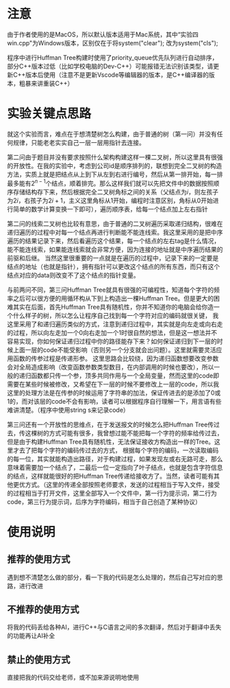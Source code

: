 # 注意
由于作者使用的是MacOS，所以默认版本适用于Mac系统，其中“实验四win.cpp"为Windows版本，区别仅在于将system("clear"); 改为system("cls");

程序中进行Huffman Tree构建时使用了priority_queue优先队列进行自动排序，部分C++版本过低（比如学校电脑的Dev-C++）可能报错无法识别该类型，请更新C++版本后使用（注意不是更新Vscode等编辑器的版本，是C++编译器的版本，粗暴来讲重装C++）

# 实验关键点思路
就这个实验而言，难点在于想清楚树怎么构建，由于普通的树（第一问）并没有任何规律，只能老老实实自己一层一层用指针去连接。

第二问由于题目并没有要求按照什么架构构建这样一棵二叉树，所以这里具有很强的开放性。在我的实验中，考虑到公司id是顺序排列的，联想到完全二叉树的构造方法，实质上就是把结点从上到下从左到右进行编号，然后从第一排开始，每一排最多能有$2^{n-1}$个结点，顺着排完。那么这样我们就可以先把文件中的数据按照顺序存储结构存下来，然后根据完全二叉树角标之间的关系（父结点为$i$，则左孩子为$2i$，右孩子为$2i+1$，主义这里角标从1开始，编程时注意区别，角标从0开始进行简单的数学计算变换一下即可），遍历顺序表，给每一个结点加上左右指针

第二问的线索二叉树也比较有意思，由于普通的二叉树遍历采取递归结构，很难在递归遍历的过程中对每一个结点再进行判断能不能连线索。我这里采用的是把中序遍历的结果记录下来，然后看遍历这个结果，每一个结点的左右tag是什么情况，能不能连线索，如果能连线索就会非常方便，因为连接的地址就是中序遍历结果的前驱和后继。
当然这里很重要的一点就是在遍历的过程中，记录下来的一定要是结点的地址（也就是指针），拥有指针可以更改这个结点的所有东西，而只有这个结点对应的data则改变不了这个结点的指针变量。

与前两问不同，第三问Huffman Tree就具有很强的可编程性，知道每个字符的频率之后可以很方便的用循环构从下到上构造出一棵Huffman Tree。但是更大的困难其实在后面，首先Huffman Tree具有随机性，你并不知道你的电脑会给你造一个什么样子的树，所以怎么让程序自己找到每一个字符对应的编码就很关键，
我这里采用了和递归遍历类似的方式，注意到递归过程中，其实就是向左走或向右走的过程，所以向左走加一个0向右走加一个1时很自然的想法，但是这一想法并不容易实现，你如何保证递归过程中你的路径能存下来？如何保证递归到下一层的时候上面一层的code不能受影响（否则另一个分支就会出问题）。这里就需要灵活应用函数的传参过程是传递形参。
这里思路会比较绕，因为递归函数想要改变参数会对全局造成影响（改变函数参数类型数目，在内部调用的时候也要改），所以一般的递归函数都只传一个参，顶多共同作用与一个全局变量，然而这里的code即需要在某些时候被修改，又希望在下一层的时候不要修改上一层的code，所以我这里的处理方法是在传参的时候运用了字符串的加法，保证传进去的是添加了0或1的，而对该层的code不会有影响，读者可以根据程序自行理解一下，用言语有些难讲清楚。（程序中使用string s来记录code）

第三问还有一个开放性的思维点，在于发送报文的时候怎么把Huffman Tree传过去，传这棵树的方式可能有很多，我曾想过能不能把每一个字符的频率给传过去，但是由于构建Huffman Tree具有随机性，无法保证接收方构造出一样的Tree。这里才去了把每个字符的编码传过去的方式，
根据每个字符的编码，一次读取编码的每一位，其实就能构造出路径，对于构建过程，如果发现左或右无路可走，那么意味着需要加一个结点了，二最后一位一定指向了叶子结点，也就是包含字符信息的结点，这样就能很好的把Huffman Tree传递给接收方了。当然，读者可能有其他更优方式。（这里的传递全部按照老师要求，发送的过程相当于写入文件，接受的过程相当于打开文件，这里全部写入一个文件中，第一行为提示词，第二行为code，第三行为提示词，后序为字符编码，相当于自己创造了某种协议）

# 使用说明
## 推荐的使用方式
遇到想不清楚怎么做的部分，看一下我的代码是怎么处理的，然后自己写对应的思路，进行改进
## 不推荐的使用方式
将我的代码丢给各种AI，进行C++与C语言之间的多次翻译，然后对于翻译中丢失的功能再让AI补全
## 禁止的使用方式
直接把我的代码交给老师，或不加来源说明地使用
